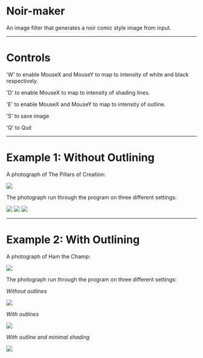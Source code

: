 # Noir-maker
An image filter that generates a noir comic style image from input.

---
# Controls

'W' to enable MouseX and MouseY to map to intensity of white and black respectively.

'D' to enable MouseX to map to intensity of shading lines.

'E' to enable MouseX and MouseY to map to intensity of outline.

'S' to save image

'Q' to Quit

---

# Example 1: Without Outlining

A photograph of The Pillars of Creation:

![](https://github.com/herringblue/noir-maker/blob/master/example-1/982.jpg)

The photograph run through the program on three different settings:

![](https://github.com/herringblue/noir-maker/blob/master/example-1/541.png)
![](https://github.com/herringblue/noir-maker/blob/master/example-1/739.png)
![](https://github.com/herringblue/noir-maker/blob/master/example-1/664.png)

---

# Example 2: With Outlining

A photograph of Ham the Champ:

![](https://github.com/herringblue/noir-maker/blob/edgy-noir-maker/example-2/410.jpg)

The photograph run through the program on three different settings:

_Without outlines_

![](https://github.com/herringblue/noir-maker/blob/edgy-noir-maker/example-2/349.png)

_With outlines_

![](https://github.com/herringblue/noir-maker/blob/edgy-noir-maker/example-2/1732.png)

_With outline and minimal shading_

![](https://github.com/herringblue/noir-maker/blob/edgy-noir-maker/example-2/1291.png)
